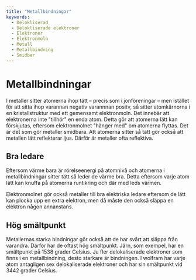 ```yaml
---
title: "Metallbindningar"
keywords:
  - Delokliserad
  - Delokliserade elektroner
  - Elektroner
  - Elektronmoln
  - Metall
  - Metallbindning
  - Smidbar
---
```


# Metallbindningar
I metaller sitter atomerna ihop tätt – precis som i jonföreningar – men istället för att sitta ihop varannan negativ varannnan positv, så sitter atomkärnorna i en kristallstruktur med ett gemensamt elektronmoln. Det innebär att elektronerna inte "tillhör" en enda atom. Detta gör att atomerna lätt kan förskjutas, eftersom elektronmolnet "hänger med" om atomerna flyttas. Det är det som gör metaller smidbara. Att atomerna sitter så tätt gör också att metallen lätt reflekterar ljus. Därför är metaller ofta reflektiva.

## Bra ledare
Eftersom värme bara är rörelseenergi på atomnivå och atomerna i metallbindningar sitter tätt så leder de värme bra. Detta eftersom varje atom lätt kan knuffa på atomerna runtikring och där med leds värmen.

Elektronmolnet gör också metaller till bra elektriska ledare eftersom de lätt kan plocka upp en extra elektron, men då måste den också släppa en elektron någon annanstans.

## Hög smältpunkt
Metallernas starka bindningar gör också att de har svårt att släppa från varandra. Därför har de oftast hög smältpunkt. Järn, som exempel, har en smältpunkt på 1538 grader Celsius. Ju fler delokaliserade elektroner som finns i en metallbindning, desto starkare är bindningen. I wolfram har varje atom antagligen sex delokaliserade elektroner och har sin smältpunkt vid 3442 grader Celsius.